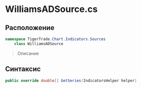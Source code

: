 
# WilliamsADSource.cs
## Расположение
```csharp
namespace TigerTrade.Chart.Indicators.Sources  
    class WilliamsADSource
```

> Описание

## Синтаксис
```csharp
public override double[] GetSeries(IndicatorsHelper helper)
```

